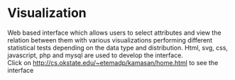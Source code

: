 # Visualization
Web based interface which allows users to select attributes and view the relation between them with various visualizations performing different statistical tests depending on the data type and distribution. Html, svg, css, javascript, php and mysql are used to develop the interface.  
Click on http://cs.okstate.edu/~etemadp/kamasan/home.html to see the interface
